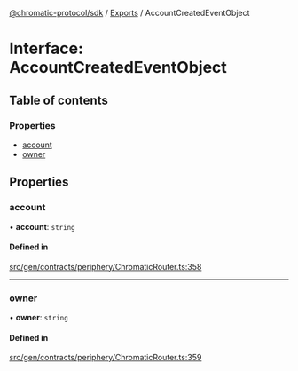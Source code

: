 [@chromatic-protocol/sdk](../README.md) / [Exports](../modules.md) / AccountCreatedEventObject

# Interface: AccountCreatedEventObject

## Table of contents

### Properties

- [account](AccountCreatedEventObject.md#account)
- [owner](AccountCreatedEventObject.md#owner)

## Properties

### account

• **account**: `string`

#### Defined in

[src/gen/contracts/periphery/ChromaticRouter.ts:358](https://github.com/chromatic-protocol/sdk/blob/11a9f76/src/gen/contracts/periphery/ChromaticRouter.ts#L358)

___

### owner

• **owner**: `string`

#### Defined in

[src/gen/contracts/periphery/ChromaticRouter.ts:359](https://github.com/chromatic-protocol/sdk/blob/11a9f76/src/gen/contracts/periphery/ChromaticRouter.ts#L359)
